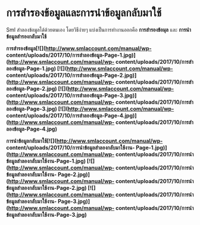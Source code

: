 # การสำรองข้อมูลและการนำข้อมูลกลับมาใช้

Sml สำลองข้อมูลได้ด้วยตนเอง โดยวิธีง่ายๆ แบ่งเป็นการทำงานออกคือ
**การสำรองข้อมุล** และ **การนำข้อมูลสำรองกลับมาใช้**

**การสำรองข้อมูล[![](http://www.smlaccount.com/manual/wp-
content/uploads/2017/10/การสำลองข้อมูล-Page-1.jpg)](http://www.smlaccount.com/manual/wp-
content/uploads/2017/10/การสำลองข้อมูล-Page-1.jpg)
[![](http://www.smlaccount.com/manual/wp-
content/uploads/2017/10/การสำลองข้อมูล-Page-2.jpg)](http://www.smlaccount.com/manual/wp-
content/uploads/2017/10/การสำลองข้อมูล-Page-2.jpg)
[![](http://www.smlaccount.com/manual/wp-
content/uploads/2017/10/การสำลองข้อมูล-Page-3.jpg)](http://www.smlaccount.com/manual/wp-
content/uploads/2017/10/การสำลองข้อมูล-Page-3.jpg)
[![](http://www.smlaccount.com/manual/wp-
content/uploads/2017/10/การสำลองข้อมูล-Page-4.jpg)](http://www.smlaccount.com/manual/wp-
content/uploads/2017/10/การสำลองข้อมูล-Page-4.jpg)**



**การนำข้อมูลกลับมาใช้[![](http://www.smlaccount.com/manual/wp-
content/uploads/2017/10/การนำข้อมูลสำลองกลับมาใช้งาน-
Page-1.jpg)](http://www.smlaccount.com/manual/wp-
content/uploads/2017/10/การนำข้อมูลสำลองกลับมาใช้งาน-Page-1.jpg)
[![](http://www.smlaccount.com/manual/wp-
content/uploads/2017/10/การนำข้อมูลสำลองกลับมาใช้งาน-
Page-2.jpg)](http://www.smlaccount.com/manual/wp-
content/uploads/2017/10/การนำข้อมูลสำลองกลับมาใช้งาน-Page-2.jpg)
[![](http://www.smlaccount.com/manual/wp-
content/uploads/2017/10/การนำข้อมูลสำลองกลับมาใช้งาน-
Page-3.jpg)](http://www.smlaccount.com/manual/wp-
content/uploads/2017/10/การนำข้อมูลสำลองกลับมาใช้งาน-Page-3.jpg)**









